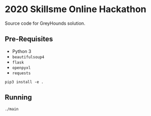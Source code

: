 # 2020 Skillsme Online Hackathon
Source code for GreyHounds solution.

## Pre-Requisites
* Python 3
* `beautifulsoup4`
* `flask`
* `openpyxl`
* `requests`
```
pip3 install -e .
```

## Running
```
./main
```
